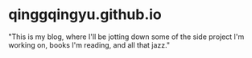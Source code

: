 # qinggqingyu.github.io
"This is my blog, where I'll be jotting down some of the side project I'm working on, books I'm reading, and all that jazz."
